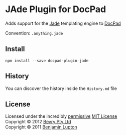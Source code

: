 # JAde Plugin for DocPad
Adds support for the [Jade](http://jade-lang.com/) templating engine to [DocPad](https://github.com/bevry/docpad)

Convention:  `.anything.jade`


## Install

```
npm install --save docpad-plugin-jade
```


## History
You can discover the history inside the `History.md` file


## License
Licensed under the incredibly [permissive](http://en.wikipedia.org/wiki/Permissive_free_software_licence) [MIT License](http://creativecommons.org/licenses/MIT/)
<br/>Copyright &copy; 2012 [Bevry Pty Ltd](http://bevry.me)
<br/>Copyright &copy; 2011 [Benjamin Lupton](http://balupton.com)